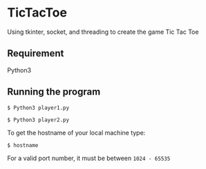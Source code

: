 # TicTacToe

Using tkinter, socket, and threading to create the game Tic Tac Toe 

Requirement
--------------------
Python3 

Running the program
--------------------
```
$ Python3 player1.py
```
```
$ Python3 player2.py
```
To get the hostname of your local machine type: 
```
$ hostname
```
For a valid port number, it must be between ``1024 - 65535``
